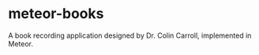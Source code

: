 meteor-books
============

A book recording application designed by Dr. Colin Carroll, implemented in Meteor.
